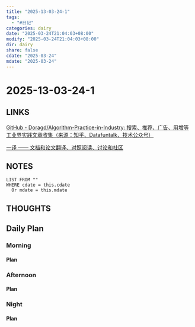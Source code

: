 ```yaml
---
title: "2025-13-03-24-1"
tags:
  - "#日记"
categories: dairy
date: "2025-03-24T21:04:03+08:00"
modify: "2025-03-24T21:04:03+08:00"
dir: dairy
share: false
cdate: "2025-03-24"
mdate: "2025-03-24"
---
```


# 2025-13-03-24-1

## LINKS
[GitHub - Doragd/Algorithm-Practice-in-Industry: 搜索、推荐、广告、用增等工业界实践文章收集（来源：知乎、Datafuntalk、技术公众号）](https://github.com/Doragd/Algorithm-Practice-in-Industry/tree/main?tab=readme-ov-file#%E6%90%9C%E5%B9%BF%E6%8E%A8%E8%AE%BA%E6%96%87%E6%8E%A8%E9%80%81bot)

[一译 —— 文档和论文翻译、对照阅读、讨论和社区](https://yiyibooks.cn/)
## NOTES


```dataview
LIST FROM "" 
WHERE cdate = this.cdate
  Or mdate = this.mdate
```
## THOUGHTS

## Daily Plan

### Morning

#### Plan

### Afternoon

#### Plan

### Night

#### Plan


